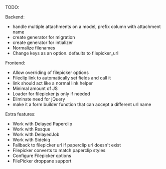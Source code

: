 TODO:

Backend:
* handle multiple attachments on a model, prefix column with attachment name
* create generator for migration
* create generator for intializer
* Normalize filenames
* Change keys as an option.  defaults to filepicker_url

Frontend:
* Allow overriding of filepicker options
* Fileclip link to automatically set fields and call it
* link should act like a normal link helper
* Minimal amount of JS
* Loader for filepicker js only if needed
* Eliminate need for jQuery
* make it a form builder function that can accept a different url name

Extra features:
* Work with Delayed Paperclip
* Work with Resque
* Work with DelayedJob
* Work with Sidekiq
* Fallback to filepicker url if paperclip url doesn't exist
* Filepicker converts to match paperclip styles
* Configure Filepicker options
* FilePicker droppane support

